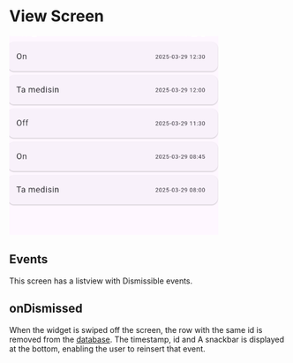 # View Screen
![view screen](../doc/vis.png)

## Events
This screen has a listview with Dismissible events. 

## onDismissed
When the widget is swiped off the screen, the row with the same id is removed from the [database](../db/local_db_helper.md). The timestamp, id and 
A snackbar is displayed at the bottom, enabling the user to reinsert that event.
